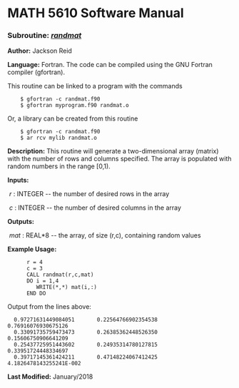 # MATH 5610 Software Manual

### Subroutine: [_randmat_](../randmat.f90)

**Author:** Jackson Reid

**Language:** Fortran. The code can be compiled using the GNU Fortran compiler (gfortran).

This routine can be linked to a program with the commands
```
    $ gfortran -c randmat.f90
    $ gfortran myprogram.f90 randmat.o
```

Or, a library can be created from this routine

```
    $ gfortran -c randmat.f90
    $ ar rcv mylib randmat.o
```

**Description:** This routine will generate a two-dimensional array (matrix) with the number of rows and columns specified. The array is populated with random numbers in the range [0,1).

**Inputs:** 

​	_r_ : INTEGER -- the number of desired rows in the array

​	_c_ : INTEGER -- the number of desired columns in the array

**Outputs:** 

​	_mat_ : REAL*8 -- the array, of size (r,c), containing random values

**Example Usage:** 

```
      r = 4
      c = 3
      CALL randmat(r,c,mat)
      DO i = 1,4
         WRITE(*,*) mat(i,:)
      END DO
```
Output from the lines above:
```
  0.97271631449084051       0.22564766902354538       0.76916076930675126     
  0.33091735759473473       0.26385362448526350       0.15606750906641209     
  0.25437725951443602       0.24935314780127815       0.33951724448334697     
  0.39717145361424211       0.47148224067412425       4.1826478143255241E-002
```
**Last Modified:** January/2018